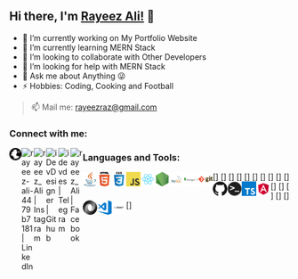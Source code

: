 ## Hi there, I'm [Rayeez Ali!](https://google.com) 👋


- 🔭 I’m currently working on My Portfolio Website
- 🌱 I’m currently learning MERN Stack
- 👯 I’m looking to collaborate with Other Developers
- 🤔 I’m looking for help with MERN Stack
- 💬 Ask me about Anything 😜
- ⚡ Hobbies: Coding, Cooking and Football
>📫 Mail me: rayeezraz@gmail.com

<!-- -->
### Connect with me:

[<img align="left" alt="Portfolio Website" width="22px" src="https://raw.githubusercontent.com/iconic/open-iconic/master/svg/globe.svg" />][website]
<!-- [<img align="left" alt=" | YouTube" width="22px" src="https://cdn.jsdelivr.net/npm/simple-icons@v3/icons/youtube.svg" />][youtube] -->
<!-- [<img align="left" alt=" | Twitter" width="22px" src="https://cdn.jsdelivr.net/npm/simple-icons@v3/icons/twitter.svg" />][twitter] -->
[<img align="left" alt="rayeez-ali-4479b7181 | LinkedIn" width="22px" src="https://cdn.jsdelivr.net/npm/simple-icons@v3/icons/linkedin.svg" />][linkedin]
[<img align="left" alt="rayeez_Ali | Instagram" width="22px" src="https://cdn.jsdelivr.net/npm/simple-icons@v3/icons/instagram.svg" />][instagram]
[<img align="left" alt="iDevDesigner | Github" width="22px" src="https://cdn.jsdelivr.net/npm/simple-icons@v3/icons/github.svg" />][Github]
[<img align="left" alt="idevdes | Telegram" width="22px" src="https://cdn.jsdelivr.net/npm/simple-icons@v3/icons/telegram.svg" />][Telegram]
[<img align="left" alt="rayeez_Ali | Facebook" width="22px" src="https://cdn.jsdelivr.net/npm/simple-icons@v3/icons/facebook.svg" />][Facebook]


### Languages and Tools:

[<img align="left" alt="Terminal" width="26px" src="https://raw.githubusercontent.com/github/explore/80688e429a7d4ef2fca1e82350fe8e3517d3494d/topics/java/java.png" />]
[<img align="left" alt="HTML5" width="26px" src="https://raw.githubusercontent.com/github/explore/80688e429a7d4ef2fca1e82350fe8e3517d3494d/topics/html/html.png" />]
[<img align="left" alt="CSS3" width="26px" src="https://raw.githubusercontent.com/github/explore/80688e429a7d4ef2fca1e82350fe8e3517d3494d/topics/css/css.png" />]
[<img align="left" alt="JavaScript" width="26px" src="https://raw.githubusercontent.com/github/explore/80688e429a7d4ef2fca1e82350fe8e3517d3494d/topics/javascript/javascript.png" />]
[<img align="left" alt="React" width="26px" src="https://raw.githubusercontent.com/github/explore/80688e429a7d4ef2fca1e82350fe8e3517d3494d/topics/react/react.png" />]
[<img align="left" alt="Node.js" width="26px" src="https://raw.githubusercontent.com/github/explore/80688e429a7d4ef2fca1e82350fe8e3517d3494d/topics/nodejs/nodejs.png" />]
[<img align="left" alt="MySQL" width="26px" src="https://raw.githubusercontent.com/github/explore/80688e429a7d4ef2fca1e82350fe8e3517d3494d/topics/mysql/mysql.png" />]
[<img align="left" alt="MongoDB" width="26px" src="https://raw.githubusercontent.com/github/explore/80688e429a7d4ef2fca1e82350fe8e3517d3494d/topics/mongodb/mongodb.png" />]
[<img align="left" alt="Git" width="26px" src="https://raw.githubusercontent.com/github/explore/80688e429a7d4ef2fca1e82350fe8e3517d3494d/topics/git/git.png" />]
[<img align="left" alt="GitHub" width="26px" src="https://raw.githubusercontent.com/github/explore/78df643247d429f6cc873026c0622819ad797942/topics/github/github.png" />]
[<img align="left" alt="Terminal" width="26px" src="https://raw.githubusercontent.com/github/explore/80688e429a7d4ef2fca1e82350fe8e3517d3494d/topics/terminal/terminal.png" />]
[<img align="left" alt="Terminal" width="26px" src="https://raw.githubusercontent.com/github/explore/80688e429a7d4ef2fca1e82350fe8e3517d3494d/topics/typescript/typescript.png" />]
[<img align="left" alt="Terminal" width="26px" src="https://raw.githubusercontent.com/github/explore/80688e429a7d4ef2fca1e82350fe8e3517d3494d/topics/angular/angular.png" />]
[<img align="left" alt="Terminal" width="26px" src="https://raw.githubusercontent.com/github/explore/80688e429a7d4ef2fca1e82350fe8e3517d3494d/topics/json/json.png" />]
[<img align="left" alt="Visual Studio Code" width="26px" src="https://raw.githubusercontent.com/github/explore/80688e429a7d4ef2fca1e82350fe8e3517d3494d/topics/visual-studio-code/visual-studio-code.png" />]
[<img align="left" alt="Terminal" width="26px" src="https://raw.githubusercontent.com/github/explore/80688e429a7d4ef2fca1e82350fe8e3517d3494d/topics/jquery/jquery.png" />]


<br />







[website]: https://google.com
[twitter]: https://twitter.com/ 
[youtube]: https://youtube.com/codeSTACKr
[instagram]: https://www.instagram.com/rayeez_Ali/
[linkedin]: https://www.linkedin.com/in/rayeez-ali-4479b7181/
[Github]: https://github.com/iDevDesigner
[Telegram]: https://t.me/idevdes
[Facebook]: https://www.facebook.com/rayeez_Ali


